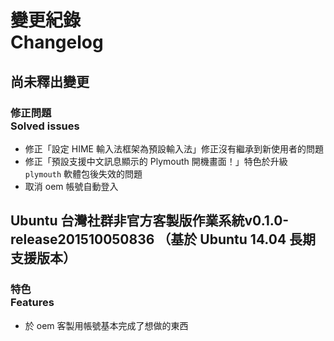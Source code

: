 # 變更紀錄<br />Changelog
## 尚未釋出變更
### 修正問題<br />Solved issues
* 修正「設定 HIME 輸入法框架為預設輸入法」修正沒有繼承到新使用者的問題
* 修正「預設支援中文訊息顯示的 Plymouth 開機畫面！」特色於升級 `plymouth` 軟體包後失效的問題
* 取消 oem 帳號自動登入

## Ubuntu 台灣社群非官方客製版作業系統v0.1.0-release201510050836 （基於 Ubuntu 14.04 長期支援版本）
### 特色<br />Features
* 於 oem 客製用帳號基本完成了想做的東西
